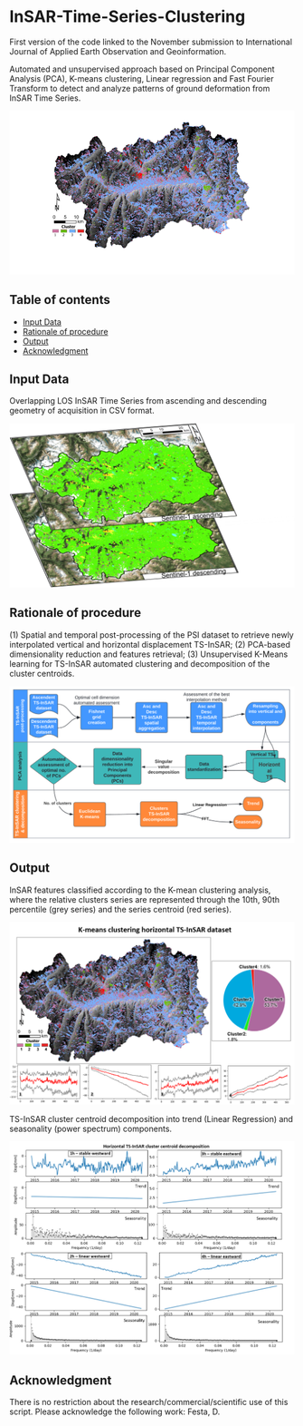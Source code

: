 # InSAR-Time-Series-Clustering
First version of the code linked to the November submission to International Journal of Applied Earth Observation and Geoinformation.

Automated and unsupervised approach based on Principal Component Analysis (PCA), K-means clustering, Linear regression and Fast Fourier Transform to detect and analyze patterns of ground deformation from InSAR Time Series.

![](figures/Picture_1.png)

## Table of contents
- [Input Data](#input-data)
- [Rationale of procedure](#rationale-of-procedure)
- [Output](#output)
- [Acknowledgment](#acknowledgment)

## Input Data
Overlapping LOS InSAR Time Series from ascending and descending geometry of acquisition in CSV format.

![](figures/Picture_2.png)

## Rationale of procedure

(1) Spatial and temporal post-processing of the PSI dataset to retrieve newly interpolated vertical and horizontal displacement TS-InSAR; (2) PCA-based dimensionality reduction and features retrieval; (3) Unsupervised K-Means learning for TS-InSAR automated clustering and decomposition of the cluster centroids. 

![](figures/Picture_3.png)

## Output
InSAR features classified according to the K-mean clustering analysis, where the relative clusters series are represented through the 10th, 90th percentile (grey series) and the series centroid (red series).

![](figures/Picture_4.png)

TS-InSAR cluster centroid decomposition into trend (Linear Regression) and seasonality (power spectrum) components.

![](figures/Picture_5.png)

## Acknowledgment
There is no restriction about the research/commercial/scientific use of this script. 
Please acknowledge the following work: 
Festa, D.
